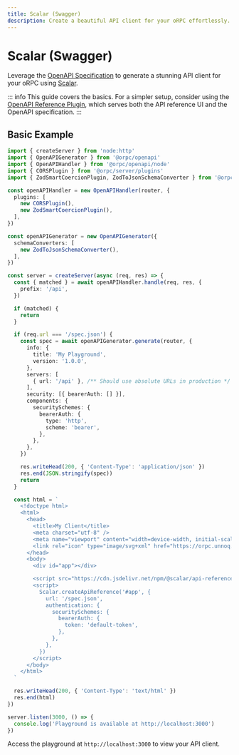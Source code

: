 ```yaml
---
title: Scalar (Swagger)
description: Create a beautiful API client for your oRPC effortlessly.
---
```


# Scalar (Swagger)

Leverage the [OpenAPI Specification](/docs/openapi/openapi-specification) to generate a stunning API client for your oRPC using [Scalar](https://github.com/scalar/scalar).

::: info
This guide covers the basics. For a simpler setup, consider using the [OpenAPI Reference Plugin](/docs/openapi/plugins/openapi-reference), which serves both the API reference UI and the OpenAPI specification.
:::

## Basic Example

```ts
import { createServer } from 'node:http'
import { OpenAPIGenerator } from '@orpc/openapi'
import { OpenAPIHandler } from '@orpc/openapi/node'
import { CORSPlugin } from '@orpc/server/plugins'
import { ZodSmartCoercionPlugin, ZodToJsonSchemaConverter } from '@orpc/zod'

const openAPIHandler = new OpenAPIHandler(router, {
  plugins: [
    new CORSPlugin(),
    new ZodSmartCoercionPlugin(),
  ],
})

const openAPIGenerator = new OpenAPIGenerator({
  schemaConverters: [
    new ZodToJsonSchemaConverter(),
  ],
})

const server = createServer(async (req, res) => {
  const { matched } = await openAPIHandler.handle(req, res, {
    prefix: '/api',
  })

  if (matched) {
    return
  }

  if (req.url === '/spec.json') {
    const spec = await openAPIGenerator.generate(router, {
      info: {
        title: 'My Playground',
        version: '1.0.0',
      },
      servers: [
        { url: '/api' }, /** Should use absolute URLs in production */
      ],
      security: [{ bearerAuth: [] }],
      components: {
        securitySchemes: {
          bearerAuth: {
            type: 'http',
            scheme: 'bearer',
          },
        },
      },
    })

    res.writeHead(200, { 'Content-Type': 'application/json' })
    res.end(JSON.stringify(spec))
    return
  }

  const html = `
    <!doctype html>
    <html>
      <head>
        <title>My Client</title>
        <meta charset="utf-8" />
        <meta name="viewport" content="width=device-width, initial-scale=1" />
        <link rel="icon" type="image/svg+xml" href="https://orpc.unnoq.com/icon.svg" />
      </head>
      <body>
        <div id="app"></div>

        <script src="https://cdn.jsdelivr.net/npm/@scalar/api-reference"></script>
        <script>
          Scalar.createApiReference('#app', {
            url: '/spec.json',
            authentication: {
              securitySchemes: {
                bearerAuth: {
                  token: 'default-token',
                },
              },
            },
          })
        </script>
      </body>
    </html>
  `

  res.writeHead(200, { 'Content-Type': 'text/html' })
  res.end(html)
})

server.listen(3000, () => {
  console.log('Playground is available at http://localhost:3000')
})
```

Access the playground at `http://localhost:3000` to view your API client.
